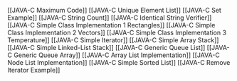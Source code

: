 [[JAVA-C Maximum Code]]
[[JAVA-C Unique Element List]]
[[JAVA-C Set Example]]
[[JAVA-C String Count]]
[[JAVA-C Identical String Verifier]]
[[JAVA-C Simple Class Implementation 1 Rectangles]]
[[JAVA-C Simple Class Implementation 2 Vectors]]
[[JAVA-C Simple Class Implementation 3 Temperature]]
[[JAVA-C Simple Iterator]]
[[JAVA-C Simple Array Stack]]
[[JAVA-C Simple Linked-List Stack]]
[[JAVA-C Generic Queue List]]
[[JAVA-C Generic Queue Array]]
[[JAVA-C Array List Implementation]]
[[JAVA-C Node List Implementation]]
[[JAVA-C Simple Sorted List]]
[[JAVA-C Remove Iterator Example]]